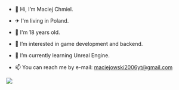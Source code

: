 - 👋 Hi, I’m Maciej Chmiel.
- ✈ I'm living in Poland.
- 📔 I'm 18 years old.
- 👀 I’m interested in game development and backend.
- 🌱 I’m currently learning Unreal Engine.

- 📫 You can reach me by e-mail: maciejowski2006yt@gmail.com

![](https://github-readme-stats.vercel.app/api/top-langs/?username=Maciejowski2006&theme=github_dark_dimmed&hide_border=true&include_all_commits=true&count_private=true&layout=compact&langs_count=8)

<!---
Maciejowski2006/Maciejowski2006 is a ✨ special ✨ repository because its `README.md` (this file) appears on your GitHub profile.
You can click the Preview link to take a look at your changes.
--->
